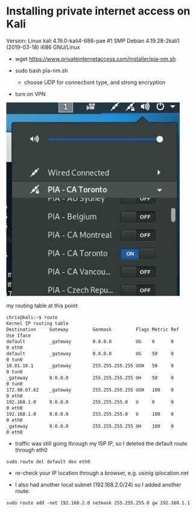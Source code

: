 # Installing private internet access on Kali

Version:
Linux kali 4.19.0-kali4-686-pae #1 SMP Debian 4.19.28-2kali1 (2019-03-18) i686 GNU/Linux

* wget https://www.privateinternetaccess.com/installer/pia-nm.sh

* sudo bash pia-nm.sh
  * choose UDP for connectiont type, and strong encryption

* turn on VPN

![VPN settings](pia-connect.png)

my routing table at this point:
```
chris@kali:~$ route
Kernel IP routing table
Destination     Gateway         Genmask         Flags Metric Ref    Use Iface
default         _gateway        0.0.0.0         UG    0      0        0 eth0
default         _gateway        0.0.0.0         UG    50     0        0 tun0
10.81.10.1      _gateway        255.255.255.255 UGH   50     0        0 tun0
_gateway        0.0.0.0         255.255.255.255 UH    50     0        0 tun0
172.98.67.62    _gateway        255.255.255.255 UGH   100    0        0 eth0
192.168.1.0     0.0.0.0         255.255.255.0   U     0      0        0 eth0
192.168.1.0     0.0.0.0         255.255.255.0   U     100    0        0 eth0
_gateway        0.0.0.0         255.255.255.255 UH    100    0        0 eth0
```

* traffic was still going through my ISP IP, so I deleted the default route through eth0
```
sudo route del default dev eth0
```

* re-check your IP location through a browser, e.g. usinig iplocation.net

* I also had another local subnet (192.168.2.0/24) so I added another route:
```
sudo route add -net 192.168.2.0 netmask 255.255.255.0 gw 192.168.1.1
```

